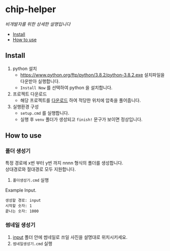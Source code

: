 # chip-helper

*비개발자를 위한 상세한 설명입니다*

- [Install](#Install)
- [How to use](#how-to-use)



## Install

1. python 설치  
    - https://www.python.org/ftp/python/3.8.2/python-3.8.2.exe 설치파일을 다운받아 실행합니다.  
    - `Install Now` 를 선택하여 python 을 설치합니다.
2. 프로젝트 다운로드
    - 해당 프로젝트를 [다운로드](https://github.com/2minchul/chip-helper/archive/master.zip) 하여 적당한 위치에 압축을 풀어줍니다.
3. 실행환경 구성
    - `setup.cmd` 를 실행합니다.
    - 실행 후 `venv` 폴더가 생성되고 `finish!` 문구가 보이면 정상입니다.

## How to use

### 폴더 생성기
특정 경로에 x번 부터 y번 까지 nnnn 형식의 폴더를 생성합니다.  
상대경로와 절대경로 모두 지원합니다.

1. `폴더생성기.cmd` 실행

Example Input.
```text
생성할 경로: input
시작할 숫자: 1
끝나는 숫자: 1000
```

### 썸네일 생성기
1. [input](https://github.com/2minchul/chip-helper/tree/master/input) 폴더 안에 썸네일로 쓰일 사진을 설명대로 위치시키세요.
2. `썸네일생성기.cmd` 실행